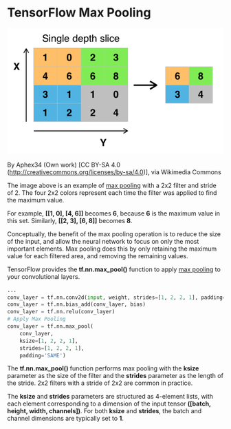 # TensorFlow Max Pooling

![alt tag](max-pooling.png)

By Aphex34 (Own work) [CC BY-SA 4.0 (http://creativecommons.org/licenses/by-sa/4.0)], via Wikimedia Commons

The image above is an example of [max pooling](https://en.wikipedia.org/wiki/Convolutional_neural_network#Pooling_layer) with a 2x2 filter and stride of 2. The four 2x2 colors represent each time the filter was applied to find the maximum value.

For example, **[[1, 0], [4, 6]]** becomes **6**, because **6** is the maximum value in this set. Similarly, **[[2, 3], [6, 8]]** becomes **8**.

Conceptually, the benefit of the max pooling operation is to reduce the size of the input, and allow the neural network to focus on only the most important elements. Max pooling does this by only retaining the maximum value for each filtered area, and removing the remaining values.

TensorFlow provides the **tf.nn.max_pool()** function to apply [max pooling](https://en.wikipedia.org/wiki/Convolutional_neural_network#Pooling_layer) to your convolutional layers.

```python
...
conv_layer = tf.nn.conv2d(input, weight, strides=[1, 2, 2, 1], padding='SAME')
conv_layer = tf.nn.bias_add(conv_layer, bias)
conv_layer = tf.nn.relu(conv_layer)
# Apply Max Pooling
conv_layer = tf.nn.max_pool(
    conv_layer,
    ksize=[1, 2, 2, 1],
    strides=[1, 2, 2, 1],
    padding='SAME')
```

The **tf.nn.max_pool()** function performs max pooling with the **ksize** parameter as the size of the filter and the **strides** parameter as the length of the stride. 2x2 filters with a stride of 2x2 are common in practice.

The **ksize** and **strides** parameters are structured as 4-element lists, with each element corresponding to a dimension of the input tensor **([batch, height, width, channels])**. For both **ksize** and **strides**, the batch and channel dimensions are typically set to **1**.
